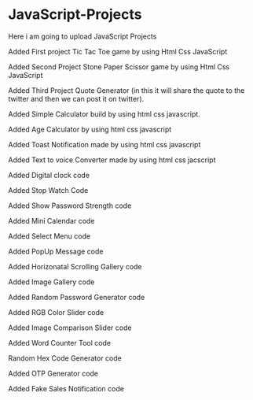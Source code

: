 # JavaScript-Projects
Here i am going to upload JavaScript Projects

Added First project Tic Tac Toe game by using Html Css JavaScript

Added Second Project Stone Paper Scissor game by using Html Css JavaScript

Added Third Project Quote Generator (in this it will share the quote to the twitter and then we can post it on twitter).

Added Simple Calculator build by using html css javascript.

Added Age Calculator by using html css javascript

Added Toast Notification made by using html css javascript

Added Text to voice Converter made by using html css jacscript

Added Digital clock code 

Added Stop Watch Code

Added Show Password Strength code

Added Mini Calendar code

Added Select Menu code

Added PopUp Message code

Added Horizonatal Scrolling Gallery code

Added Image Gallery code

Added Random Password Generator code

Added RGB Color Slider code 

Added Image Comparison Slider code

Added Word Counter Tool code

Random Hex Code Generator code

Added OTP Generator  code

Added Fake Sales Notification code

